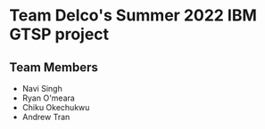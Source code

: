 # Team Delco's Summer 2022 IBM GTSP project
## Team Members
* Navi Singh
* Ryan O'meara
* Chiku Okechukwu
* Andrew Tran
